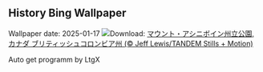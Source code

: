 ## History Bing Wallpaper
Wallpaper date: 2025-01-17
![](https://www.bing.com/th?id=OHR.AssiniboineTS_JA-JP8766031351_UHD.jpg&w=1000)Download: [マウント・アシニボイン州立公園, カナダ ブリティッシュコロンビア州 (© Jeff Lewis/TANDEM Stills + Motion)](https://www.bing.com/th?id=OHR.AssiniboineTS_JA-JP8766031351_UHD.jpg)

Auto get programm by LtgX
